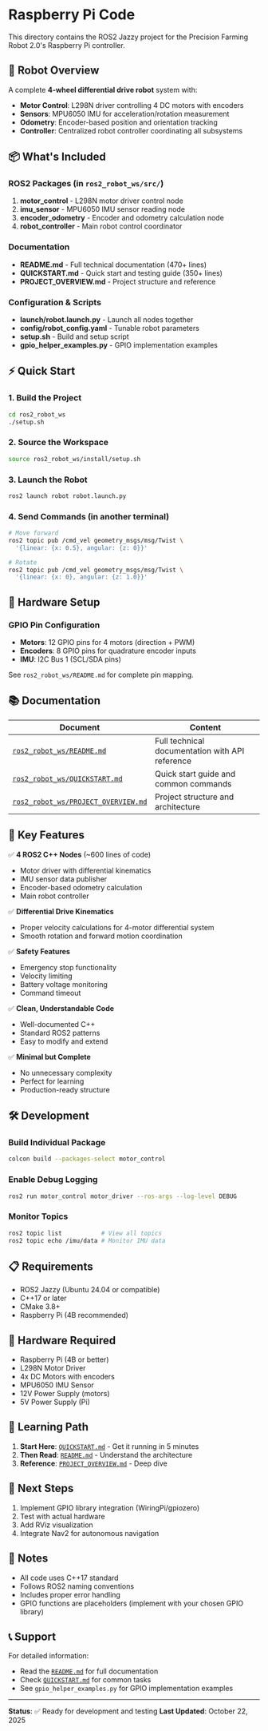 # Raspberry Pi Code

This directory contains the ROS2 Jazzy project for the Precision Farming Robot 2.0's Raspberry Pi controller.

## 🤖 Robot Overview

A complete **4-wheel differential drive robot** system with:
- **Motor Control**: L298N driver controlling 4 DC motors with encoders
- **Sensors**: MPU6050 IMU for acceleration/rotation measurement
- **Odometry**: Encoder-based position and orientation tracking
- **Controller**: Centralized robot controller coordinating all subsystems

## 📦 What's Included

### ROS2 Packages (in `ros2_robot_ws/src/`)
1. **motor_control** - L298N motor driver control node
2. **imu_sensor** - MPU6050 IMU sensor reading node
3. **encoder_odometry** - Encoder and odometry calculation node
4. **robot_controller** - Main robot control coordinator

### Documentation
- **README.md** - Full technical documentation (470+ lines)
- **QUICKSTART.md** - Quick start and testing guide (350+ lines)
- **PROJECT_OVERVIEW.md** - Project structure and reference

### Configuration & Scripts
- **launch/robot.launch.py** - Launch all nodes together
- **config/robot_config.yaml** - Tunable robot parameters
- **setup.sh** - Build and setup script
- **gpio_helper_examples.py** - GPIO implementation examples

## ⚡ Quick Start

### 1. Build the Project
```bash
cd ros2_robot_ws
./setup.sh
```

### 2. Source the Workspace
```bash
source ros2_robot_ws/install/setup.sh
```

### 3. Launch the Robot
```bash
ros2 launch robot robot.launch.py
```

### 4. Send Commands (in another terminal)
```bash
# Move forward
ros2 topic pub /cmd_vel geometry_msgs/msg/Twist \
  '{linear: {x: 0.5}, angular: {z: 0}}'

# Rotate
ros2 topic pub /cmd_vel geometry_msgs/msg/Twist \
  '{linear: {x: 0}, angular: {z: 1.0}}'
```

## 🔧 Hardware Setup

### GPIO Pin Configuration
- **Motors**: 12 GPIO pins for 4 motors (direction + PWM)
- **Encoders**: 8 GPIO pins for quadrature encoder inputs
- **IMU**: I2C Bus 1 (SCL/SDA pins)

See `ros2_robot_ws/README.md` for complete pin mapping.

## 📚 Documentation

| Document | Content |
|----------|---------|
| [`ros2_robot_ws/README.md`](ros2_robot_ws/README.md) | Full technical documentation with API reference |
| [`ros2_robot_ws/QUICKSTART.md`](ros2_robot_ws/QUICKSTART.md) | Quick start guide and common commands |
| [`ros2_robot_ws/PROJECT_OVERVIEW.md`](ros2_robot_ws/PROJECT_OVERVIEW.md) | Project structure and architecture |

## 🎯 Key Features

✅ **4 ROS2 C++ Nodes** (~600 lines of code)
- Motor driver with differential kinematics
- IMU sensor data publisher
- Encoder-based odometry calculation
- Main robot controller

✅ **Differential Drive Kinematics**
- Proper velocity calculations for 4-motor differential system
- Smooth rotation and forward motion coordination

✅ **Safety Features**
- Emergency stop functionality
- Velocity limiting
- Battery voltage monitoring
- Command timeout

✅ **Clean, Understandable Code**
- Well-documented C++
- Standard ROS2 patterns
- Easy to modify and extend

✅ **Minimal but Complete**
- No unnecessary complexity
- Perfect for learning
- Production-ready structure

## 🛠️ Development

### Build Individual Package
```bash
colcon build --packages-select motor_control
```

### Enable Debug Logging
```bash
ros2 run motor_control motor_driver --ros-args --log-level DEBUG
```

### Monitor Topics
```bash
ros2 topic list           # View all topics
ros2 topic echo /imu/data # Monitor IMU data
```

## 📋 Requirements

- ROS2 Jazzy (Ubuntu 24.04 or compatible)
- C++17 or later
- CMake 3.8+
- Raspberry Pi (4B recommended)

## 🔌 Hardware Required

- Raspberry Pi (4B or better)
- L298N Motor Driver
- 4x DC Motors with encoders
- MPU6050 IMU Sensor
- 12V Power Supply (motors)
- 5V Power Supply (Pi)

## 📖 Learning Path

1. **Start Here**: [`QUICKSTART.md`](ros2_robot_ws/QUICKSTART.md) - Get it running in 5 minutes
2. **Then Read**: [`README.md`](ros2_robot_ws/README.md) - Understand the architecture
3. **Reference**: [`PROJECT_OVERVIEW.md`](ros2_robot_ws/PROJECT_OVERVIEW.md) - Deep dive

## 🚀 Next Steps

1. Implement GPIO library integration (WiringPi/gpiozero)
2. Test with actual hardware
3. Add RViz visualization
4. Integrate Nav2 for autonomous navigation

## 📝 Notes

- All code uses C++17 standard
- Follows ROS2 naming conventions
- Includes proper error handling
- GPIO functions are placeholders (implement with your chosen GPIO library)

## 📞 Support

For detailed information:
- Read the [`README.md`](ros2_robot_ws/README.md) for full documentation
- Check [`QUICKSTART.md`](ros2_robot_ws/QUICKSTART.md) for common tasks
- See `gpio_helper_examples.py` for GPIO implementation examples

---

**Status**: ✅ Ready for development and testing
**Last Updated**: October 22, 2025
